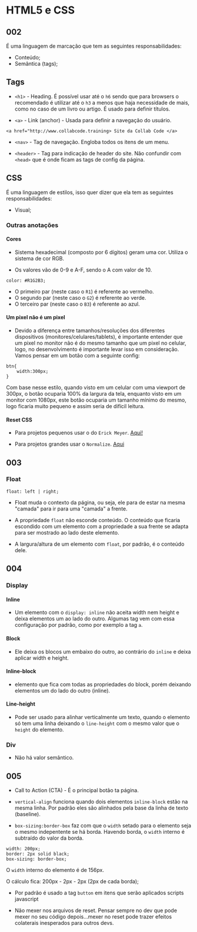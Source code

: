 # HTML5 e CSS

## 002

É uma linguagem de marcação que tem as seguintes responsabilidades:

- Conteúdo;
- Semântica (tags);

## Tags

- `<h1>` - Heading. É possível usar até o `h6` sendo que para browsers o recomendado é utilizar até o `h3` a menos que haja necessidade de mais, como no caso de um livro ou artigo. É usado para definir títulos.

- `<a>` - Link (anchor) - Usada para definir a navegação do usuário.

```
<a href="http://www.collabcode.training> Site da Collab Code </a>
```

- `<nav>` - Tag de navegação. Engloba todos os itens de um menu.

- `<header>` - Tag para indicação de header do site. Não confundir com `<head>` que é onde ficam as tags de config da página.

## CSS

É uma linguagem de estilos, isso quer dizer que ela tem as seguintes responsabilidades:

- Visual;

### Outras anotações

#### Cores

- Sistema hexadecimal (composto por 6 dígitos) geram uma cor. Utiliza o sistema de cor RGB.

- Os valores vão de 0-9 e A-F, sendo o A com valor de 10.

```
color: #R1G2B3;
```

- O primeiro par (neste caso o `R1`) é referente ao vermelho.
- O segundo par (neste caso o `G2`) é referente ao verde.
- O terceiro par (neste caso o `B3`) é referente ao azul.

#### Um pixel não é um pixel

- Devido a diferença entre tamanhos/resoluções dos diferentes dispositivos (monitores/celulares/tablets), é importante entender que um pixel no monitor não é do mesmo tamanho que um pixel no celular, logo, no desenvolvimento é importante levar isso em consideração. Vamos pensar em um botão com a seguinte config:

```
btn{
    width:300px;
}
```

Com base nesse estilo, quando visto em um celular com uma viewport de 300px, o botão ocuparia 100% da largura da tela, enquanto visto em um monitor com 1080px, este botão ocuparia um tamanho mínimo do mesmo, logo ficaria muito pequeno e assim seria de difícil leitura.

#### Reset CSS

- Para projetos pequenos usar o do `Erick Meyer`. [Aqui!](https://meyerweb.com/eric/tools/css/reset/)

- Para projetos grandes usar o `Normalize`. [Aqui](https://necolas.github.io/normalize.css/)

## 003

### Float

```
float: left | right;
```

- Float muda o contexto da página, ou seja, ele para de estar na mesma "camada" para ir para uma "camada" a frente.

- A propriedade `float` não esconde conteúdo. O conteúdo que ficaria escondido com um elemento com a propriedade a sua frente se adapta para ser mostrado ao lado deste elemento.

- A largura/altura de um elemento com `float`, por padrão, é o conteúdo dele.

## 004

### Display

#### Inline

- Um elemento com o `display: inline` não aceita width nem height e deixa elementos um ao lado do outro. Algumas tag vem com essa configuração por padrão, como por exemplo a tag `a`.

#### Block

- Ele deixa os blocos um embaixo do outro, ao contrário do `inline` e deixa aplicar width e height.

#### Inline-block

- elemento que fica com todas as propriedades do block, porém deixando elementos um do lado do outro (inline).

#### Line-height

- Pode ser usado para alinhar verticalmente um texto, quando o elemento só tem uma linha deixando o `line-height` com o mesmo valor que o `height` do elemento.


### Div

- Não há valor semântico.

## 005

- Call to Action (CTA) -  É o principal botão ta página.

- `vertical-align` funciona quando dois elementos `inline-block` estão na mesma linha. Por padrão eles são alinhados pela base da linha de texto (baseline).

- `box-sizing:border-box` faz com que o `width` setado para o elemento seja o mesmo indepentente se há borda. Havendo borda, o `width` interno é subtraído do valor da borda.

```
width: 200px;
border: 2px solid black;
box-sizing: border-box;
```
O `width` interno do elemento é de 156px. 

O cálculo fica: 200px - 2px - 2px (2px de cada borda);


- Por padrão é usado a tag `button` em itens que serão aplicados scripts javascript

- Não mexer nos arquivos de reset. Pensar sempre no dev que pode mexer no seu código depois...mexer no reset pode trazer efeitos colaterais inesperados para outros devs.